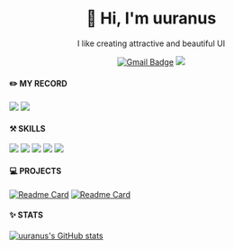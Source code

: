 <div align = "center">
  <h1>👋 Hi, I'm uuranus</h1>


<p align = "center">
I like creating attractive and beautiful UI
  </p>
  
  [![Gmail Badge](https://img.shields.io/badge/Gmail-D14836?style=for-the-badge&logo=Gmail&logoColor=white)](mailto:uuranus.dev@gmail.com)
  <a href="https://www.instagram.com/uuranus_dev" target="_blank"><img src="https://img.shields.io/badge/Instagram-E4405F?style=for-the-badge&logo=instagram&logoColor=white"/></a>

</div>

<div id = "my record">
  <h4> ✏️ MY RECORD </h4>
<a href="https://velog.io/@uuranus" target="_blank"><img src="https://img.shields.io/badge/Velog-20C997?style=for-the-badge&logo=Velog&logoColor=white"/></a>
<a href="https://www.instagram.com/uuranus_dev" target="_blank"><img src="https://img.shields.io/badge/Instagram-E4405F?style=for-the-badge&logo=instagram&logoColor=white"/></a>

</div>


<div id = "skill">
<h4 >⚒️ SKILLS</h4>
  <img src="https://img.shields.io/badge/kotlin-7F52FF?style=for-the-badge&logo=Kotlin&logoColor=white"/> <img src="https://img.shields.io/badge/java-007396?style=for-the-badge&logo=OpenJDK&logoColor=white"/> <img src="https://img.shields.io/badge/Android-3DDC84?style=for-the-badge&logo=Android&logoColor=white"/> <img src="https://img.shields.io/badge/Jetpack Compose-4285F4?style=for-the-badge&logo=Jetpack Compose&logoColor=white"/> <img src="https://img.shields.io/badge/Firebase-FFCA28?style=for-the-badge&logo=Firebase&logoColor=white"/>

  </div>

<div>
  
 
</div>


<div id = "projects">
  <h4 >💻 PROJECTS</h4>

 [![Readme Card](https://github-readme-stats.vercel.app/api/pin/?username=uuranus&repo=schedule-calendar-compose&theme=shadow_blue)](https://github.com/uuranus/schedule-calendar-compose) [![Readme Card](https://github-readme-stats.vercel.app/api/pin/?username=uuranus&repo=animated-dialog-compose&theme=shadow_blue)](https://github.com/uuranus/animated-dialog-compose) 
  
</div>

<div id = "stats">
  <h4 >✨ STATS</h4>
  
 [![uuranus's GitHub stats](https://github-readme-stats.vercel.app/api?username=uuranus&theme=shadow_blue&show_icons=true)](https://github.com/uuranus/github-readme-stats)
</div>

<!--
**uuranus/uuranus** is a ✨ _special_ ✨ repository because its `README.md` (this file) appears on your GitHub profile.

Here are some ideas to get you started:

- 🔭 I’m currently working on ...
- 🌱 I’m currently learning ...
- 👯 I’m looking to collaborate on ...
- 🤔 I’m looking for help with ...
- 💬 Ask me about ...
- 📫 How to reach me: ...
- 😄 Pronouns: ...
- ⚡ Fun fact: ...
-->
